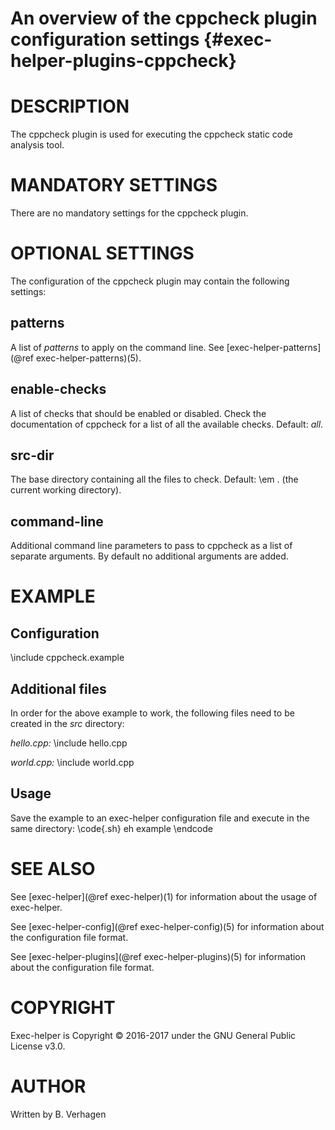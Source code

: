 An overview of the cppcheck plugin configuration settings {#exec-helper-plugins-cppcheck}
=========================================================

# DESCRIPTION
The cppcheck plugin is used for executing the cppcheck static code analysis tool.

# MANDATORY SETTINGS
There are no mandatory settings for the cppcheck plugin.

# OPTIONAL SETTINGS
The configuration of the cppcheck plugin may contain the following settings:

## patterns
A list of _patterns_ to apply on the command line. See [exec-helper-patterns](@ref exec-helper-patterns)(5).

## enable-checks
A list of checks that should be enabled or disabled. Check the documentation of cppcheck for a list of all the available checks. Default: _all_.

## src-dir
The base directory containing all the files to check. Default: \em . (the current working directory).

## command-line
Additional command line parameters to pass to cppcheck as a list of separate arguments. By default no additional arguments are added.

# EXAMPLE
## Configuration
\include cppcheck.example

## Additional files
In order for the above example to work, the following files need to be created in the _src_ directory:

_hello.cpp:_
\include hello.cpp

_world.cpp:_
\include world.cpp

## Usage
Save the example to an exec-helper configuration file and execute in the same directory:
\code{.sh}
eh example
\endcode

# SEE ALSO
See [exec-helper](@ref exec-helper)(1) for information about the usage of exec-helper.

See [exec-helper-config](@ref exec-helper-config)(5) for information about the configuration file format.

See [exec-helper-plugins](@ref exec-helper-plugins)(5) for information about the configuration file format.

# COPYRIGHT
Exec-helper is Copyright &copy; 2016-2017 under the GNU General Public License v3.0.

# AUTHOR
Written by B. Verhagen
